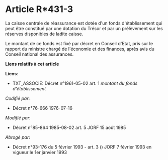 # Article R*431-3

La caisse centrale de réassurance est dotée d'un fonds d'établissement qui peut être constitué par une dotation du Trésor et
par un prélèvement sur les réserves disponibles de ladite caisse.

Le montant de ce fonds est fixé par décret en Conseil d'Etat, pris sur le rapport du ministre chargé de l'économie et des
finances, après avis du Conseil national des assurances.

**Liens relatifs à cet article**

**Liens**:

  - TXT_ASSOCIE: Décret n°1961-05-02 art. 1 *montant du fonds d'établissement*

_Codifié par_:

  - Décret n°76-666 1976-07-16

_Modifié par_:

  - Décret n°85-864 1985-08-02 art. 5 JORF 15 août 1985

_Abrogé par_:

  - Décret n°93-176 du 5 février 1993 - art. 3 () JORF 7 février 1993 en vigueur le 1er janvier 1993
